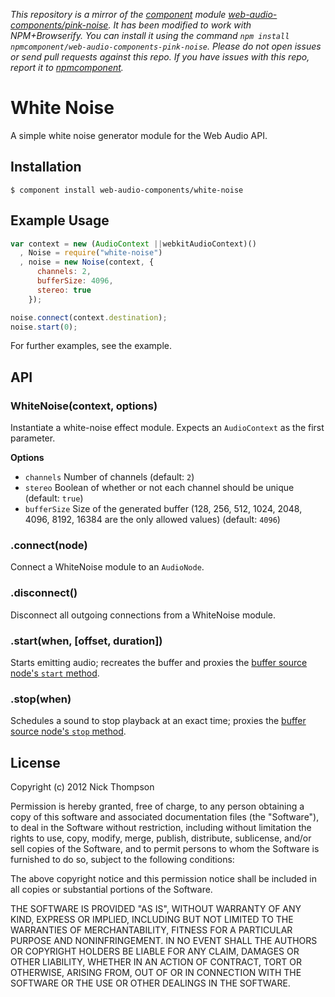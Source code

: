 *This repository is a mirror of the [component](http://component.io) module [web-audio-components/pink-noise](http://github.com/web-audio-components/pink-noise). It has been modified to work with NPM+Browserify. You can install it using the command `npm install npmcomponent/web-audio-components-pink-noise`. Please do not open issues or send pull requests against this repo. If you have issues with this repo, report it to [npmcomponent](https://github.com/airportyh/npmcomponent).*

# White Noise

  A simple white noise generator module for the Web Audio API.

## Installation

    $ component install web-audio-components/white-noise

## Example Usage

```javascript
var context = new (AudioContext ||webkitAudioContext)()
  , Noise = require("white-noise")
  , noise = new Noise(context, {
      channels: 2,
      bufferSize: 4096,
      stereo: true
    });

noise.connect(context.destination);
noise.start(0);
```

For further examples, see the example.

## API

### WhiteNoise(context, options)

Instantiate a white-noise effect module. Expects an `AudioContext` as the first
parameter.

**Options**

- `channels` Number of channels (default: `2`)
- `stereo` Boolean of whether or not each channel should be unique (default: `true`)
- `bufferSize` Size of the generated buffer (128, 256, 512, 1024, 2048, 4096, 8192, 16384 are the only allowed values) (default: `4096`)

### .connect(node)

Connect a WhiteNoise module to an `AudioNode`.

### .disconnect()

Disconnect all outgoing connections from a WhiteNoise module.

### .start(when, [offset, duration])

Starts emitting audio; recreates the buffer and proxies the [buffer source node's `start` method](http://www.w3.org/TR/webaudio/#AudioBufferSourceNode-section).

### .stop(when)
Schedules a sound to stop playback at an exact time; proxies the [buffer source node's `stop` method](http://www.w3.org/TR/webaudio/#AudioBufferSourceNode-section).

## License

  Copyright (c) 2012 Nick Thompson

  Permission is hereby granted, free of charge, to any person
  obtaining a copy of this software and associated documentation
  files (the "Software"), to deal in the Software without
  restriction, including without limitation the rights to use,
  copy, modify, merge, publish, distribute, sublicense, and/or sell
  copies of the Software, and to permit persons to whom the
  Software is furnished to do so, subject to the following
  conditions:

  The above copyright notice and this permission notice shall be
  included in all copies or substantial portions of the Software.

  THE SOFTWARE IS PROVIDED "AS IS", WITHOUT WARRANTY OF ANY KIND,
  EXPRESS OR IMPLIED, INCLUDING BUT NOT LIMITED TO THE WARRANTIES
  OF MERCHANTABILITY, FITNESS FOR A PARTICULAR PURPOSE AND
  NONINFRINGEMENT. IN NO EVENT SHALL THE AUTHORS OR COPYRIGHT
  HOLDERS BE LIABLE FOR ANY CLAIM, DAMAGES OR OTHER LIABILITY,
  WHETHER IN AN ACTION OF CONTRACT, TORT OR OTHERWISE, ARISING
  FROM, OUT OF OR IN CONNECTION WITH THE SOFTWARE OR THE USE OR
  OTHER DEALINGS IN THE SOFTWARE.

